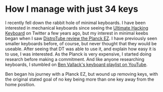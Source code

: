 # How I manage with just 34 keys

I recently fell down the rabbit hole of minimal keyboards. I have been interested in mechanical keyboards since seeing the [Ultimate Hacking Keyboard](https://ultimatehackingkeyboard.com/) on Twitter a few years ago, but my interest in minimal keebs began when I saw [DistroTube review the Planck EZ](https://youtu.be/SZrgYPL-ZyUI). I have previously seen smaller keyboards before, of course, but never thought that they would be useable. After seeing that DT was able to use it, and explain how easy it is to use, I was interested. As the Planck is very expensive, I started doing research before making a commitment. And like anyone researching keyboards, I stumbled on [Ben Vallack's keyboard playlist on YouTube](https://youtube.com/playlist?list=PLCZYyvXAdQpsEWfa6OEBOhHn48SWgneoD).

Ben began his journey with a Planck EZ, but wound up removing keys, with the original stated goal of no key being more than one key away from the home position. 